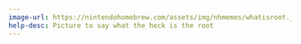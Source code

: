 ```yaml
---
image-url: https://nintendohomebrew.com/assets/img/nhmemes/whatisroot.jpg
help-desc: Picture to say what the heck is the root
---
```

